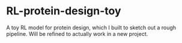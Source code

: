 # RL-protein-design-toy
A toy RL model for protein design, which I built to sketch out a rough pipeline. Will be refined to actually work in a new project.
